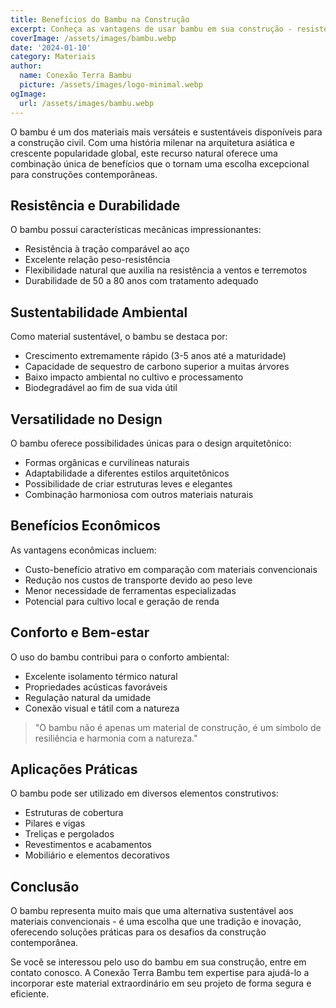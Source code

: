 ```yaml
---
title: Benefícios do Bambu na Construção
excerpt: Conheça as vantagens de usar bambu em sua construção - resistência, sustentabilidade e beleza natural se unem neste material versátil.
coverImage: /assets/images/bambu.webp
date: '2024-01-10'
category: Materiais
author:
  name: Conexão Terra Bambu
  picture: /assets/images/logo-minimal.webp
ogImage:
  url: /assets/images/bambu.webp
---
```


O bambu é um dos materiais mais versáteis e sustentáveis disponíveis para a construção civil. Com uma história milenar na arquitetura asiática e crescente popularidade global, este recurso natural oferece uma combinação única de benefícios que o tornam uma escolha excepcional para construções contemporâneas.

## Resistência e Durabilidade

O bambu possui características mecânicas impressionantes:

* Resistência à tração comparável ao aço
* Excelente relação peso-resistência
* Flexibilidade natural que auxilia na resistência a ventos e terremotos
* Durabilidade de 50 a 80 anos com tratamento adequado

## Sustentabilidade Ambiental

Como material sustentável, o bambu se destaca por:

* Crescimento extremamente rápido (3-5 anos até a maturidade)
* Capacidade de sequestro de carbono superior a muitas árvores
* Baixo impacto ambiental no cultivo e processamento
* Biodegradável ao fim de sua vida útil

## Versatilidade no Design

O bambu oferece possibilidades únicas para o design arquitetônico:

* Formas orgânicas e curvilíneas naturais
* Adaptabilidade a diferentes estilos arquitetônicos
* Possibilidade de criar estruturas leves e elegantes
* Combinação harmoniosa com outros materiais naturais

## Benefícios Econômicos

As vantagens econômicas incluem:

* Custo-benefício atrativo em comparação com materiais convencionais
* Redução nos custos de transporte devido ao peso leve
* Menor necessidade de ferramentas especializadas
* Potencial para cultivo local e geração de renda

## Conforto e Bem-estar

O uso do bambu contribui para o conforto ambiental:

* Excelente isolamento térmico natural
* Propriedades acústicas favoráveis
* Regulação natural da umidade
* Conexão visual e tátil com a natureza

> "O bambu não é apenas um material de construção, é um símbolo de resiliência e harmonia com a natureza."

## Aplicações Práticas

O bambu pode ser utilizado em diversos elementos construtivos:

* Estruturas de cobertura
* Pilares e vigas
* Treliças e pergolados
* Revestimentos e acabamentos
* Mobiliário e elementos decorativos

## Conclusão

O bambu representa muito mais que uma alternativa sustentável aos materiais convencionais - é uma escolha que une tradição e inovação, oferecendo soluções práticas para os desafios da construção contemporânea.

Se você se interessou pelo uso do bambu em sua construção, entre em contato conosco. A Conexão Terra Bambu tem expertise para ajudá-lo a incorporar este material extraordinário em seu projeto de forma segura e eficiente.
